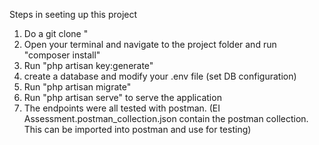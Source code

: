 Steps in seeting up this project
 1. Do a git clone "
 2. Open your terminal and navigate to the project folder and run "composer install"
 3. Run "php artisan key:generate"
 4. create a database and modify your .env file (set DB configuration)
 6. Run "php artisan migrate"
 7. Run "php artisan serve" to serve the application
 8. The endpoints were all tested with postman. (EI Assessment.postman_collection.json contain the postman collection. This can be imported into postman and use for testing)
 
